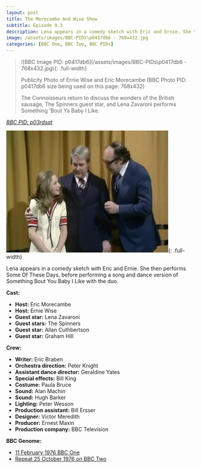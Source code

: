 ```yaml
---
layout: post
title: The Morecambe And Wise Show
subtitle: Episode 9.3
description: Lena appears in a comedy sketch with Eric and Ernie. She then performs Some Of These Days, before performing a song and dance version of Something Bout You Baby I Like with the duo.
image: /assets/images/BBC-PIDs\p0417db6 - 768x432.jpg
categories: [BBC One, BBC Two, BBC PIDs]
---
```


> ![BBC Image PID: p0417db6](/assets/images/BBC-PIDs\p0417db6 - 768x432.jpg){: .full-width}
>
> Publicity Photo of Ernie Wise and Eric Morecambe (BBC Photo PID: p0417db6 size being used on this page: 768x432)
>
> The Connoisseurs return to discuss the wonders of the British sausage, The Spinners guest star, and Lena Zavaroni performs Something 'Bout Ya Baby I Like.

<cite>[BBC PID: p03rdsqt](https://www.bbc.co.uk/programmes/p03rdsqt)</cite>

![](/assets/images/BBC/1976-10-25-lena-zavaroni-on-the-morecambe-and-wise-show.jpg){: .full-width}

Lena appears in a comedy sketch with Eric and Ernie. She then performs Some Of These Days, before performing a song and dance version of Something Bout You Baby I Like with the duo.

**Cast:**
* **Host:** Eric Morecambe
* **Host:** Ernie Wise
* **Guest star:** Lena Zavaroni
* **Guest stars:** The Spinners
* **Guest star:** Allan Cuthbertson
* **Guest star:** Graham Hill

**Crew:**
* **Writer:** Eric Braben
* **Orchestra direction:** Peter Knight
* **Assistant dance director:** Geraldine Yates
* **Special effects:** Bill King
* **Costume:** Paula Bruce
* **Sound:** Alan Machin
* **Sound:** Hugh Barker
* **Lighting:** Peter Wesson
* **Production assistant:** Bill Ersser
* **Designer:** Victor Meredith
* **Producer:** Ernest Maxin
* **Production company:** BBC Television

**BBC Genome:**
* [11 February 1976 BBC One](http://genome.ch.bbc.co.uk/fe87a54c8be24d70a371c9d0ee336e45)
* [Repeat 25 October 1976 on BBC Two](https://genome.ch.bbc.co.uk/73e51123dc8d42a0b02e8f2442b34d9c)

<style>
.dt-published {display: none;}
.post-meta:after {content: "11 February 1976 on BBC One, repeated 25 October 1976 on BBC Two";}
.height-adjust1 {width:auto; height:350px;}
.height-adjust2 {width:auto; height:307px;}
</style>
